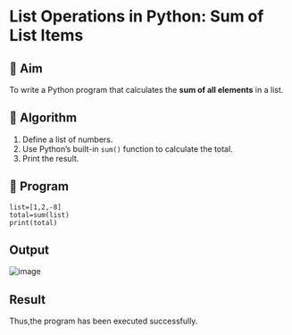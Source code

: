 # List Operations in Python: Sum of List Items

## 🎯 Aim
To write a Python program that calculates the **sum of all elements** in a list.

## 🧠 Algorithm
1. Define a list of numbers.
2. Use Python’s built-in `sum()` function to calculate the total.
3. Print the result.

## 🧾 Program
```
list=[1,2,-8]
total=sum(list)
print(total)
```


## Output
![image](https://github.com/user-attachments/assets/705b72ba-ca8e-4957-bd9a-72ad2a77da7c)


## Result
Thus,the program has been executed successfully.


